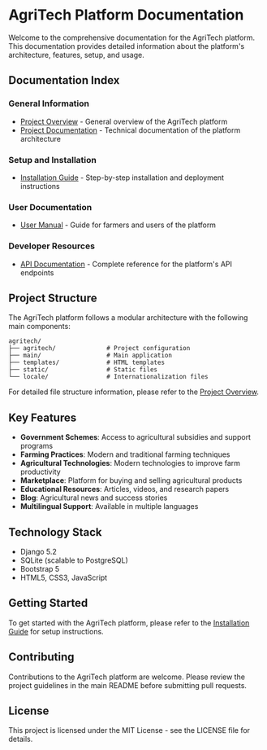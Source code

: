 # AgriTech Platform Documentation

Welcome to the comprehensive documentation for the AgriTech platform. This documentation provides detailed information about the platform's architecture, features, setup, and usage.

## Documentation Index

### General Information
- [Project Overview](/README.md) - General overview of the AgriTech platform
- [Project Documentation](/docs/project_documentation.md) - Technical documentation of the platform architecture

### Setup and Installation
- [Installation Guide](/docs/installation_guide.md) - Step-by-step installation and deployment instructions

### User Documentation
- [User Manual](/docs/user_manual.md) - Guide for farmers and users of the platform

### Developer Resources
- [API Documentation](/docs/api_documentation.md) - Complete reference for the platform's API endpoints

## Project Structure

The AgriTech platform follows a modular architecture with the following main components:

```
agritech/
├── agritech/              # Project configuration
├── main/                  # Main application
├── templates/             # HTML templates
├── static/                # Static files
└── locale/                # Internationalization files
```

For detailed file structure information, please refer to the [Project Overview](/README.md).

## Key Features

- **Government Schemes**: Access to agricultural subsidies and support programs
- **Farming Practices**: Modern and traditional farming techniques
- **Agricultural Technologies**: Modern technologies to improve farm productivity
- **Marketplace**: Platform for buying and selling agricultural products
- **Educational Resources**: Articles, videos, and research papers
- **Blog**: Agricultural news and success stories
- **Multilingual Support**: Available in multiple languages

## Technology Stack

- Django 5.2
- SQLite (scalable to PostgreSQL)
- Bootstrap 5
- HTML5, CSS3, JavaScript

## Getting Started

To get started with the AgriTech platform, please refer to the [Installation Guide](/docs/installation_guide.md) for setup instructions.

## Contributing

Contributions to the AgriTech platform are welcome. Please review the project guidelines in the main README before submitting pull requests.

## License

This project is licensed under the MIT License - see the LICENSE file for details.